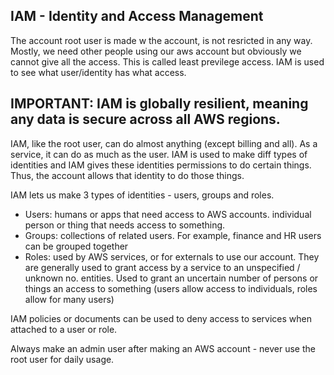 ## IAM - Identity and Access Management

The account root user is made w the account, is not resricted in any way.
Mostly, we need other people using our aws account but obviously we cannot give all the access.
This is called least previlege access. 
IAM is used to see what user/identity has what access. 

## IMPORTANT: IAM is globally resilient, meaning any data is secure across all AWS regions.

IAM, like the root user, can do almost anything (except billing and all). As a service, it can do as much as the user.
IAM is used to make diff types of identities and IAM gives these identities permissions to do certain things. Thus, the account allows that identity to do those things.

IAM lets us make 3 types of identities - users, groups and roles. 

- Users: humans or apps that need access to AWS accounts. individual person or thing that needs access to something.
- Groups: collections of related users. For example, finance and HR users can be grouped together
- Roles: used by AWS services, or for externals to use our account. They are generally used to grant access by a service to an unspecified / unknown no. entities. Used to grant an uncertain number of persons or things an access to something (users allow access to individuals, roles allow for many users)

IAM policies or documents can be used to deny access to services when attached to a user or role. 

Always make an admin user after making an AWS account - never use the root user for daily usage. 